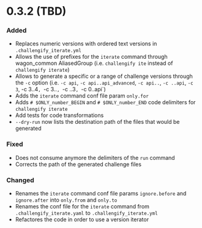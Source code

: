 
# 0.3.2 (TBD)

### Added

- Replaces numeric versions with ordered text versions in `.challengify_iterate.yml`
- Allows the use of prefixes for the `iterate` command through wagon_common AliasedGroup (i.e. `challengify ite` instead of `challengify iterate`)
- Allows to generate a specific or a range of challenge versions through the `-c` option (i.e. `-c api`, `-c api..api_advanced`, `-c api..`, `-c ..api`, `-c 3`, -c 3..4`, `-c 3..`, `-c ..3`, `-c 0..api`)
- Adds the `iterate` command conf file param `only.for`
- Adds `# $ONLY_number_BEGIN` and `# $ONLY_number_END` code delimiters for `challengify iterate`
- Add tests for code transformations
- `--dry-run` now lists the destination path of the files that would be generated

### Fixed

- Does not consume anymore the delimiters of the `run` command
- Corrects the path of the generated challenge files

### Changed

- Renames the `iterate` command conf file params `ignore.before` and `ignore.after` into `only.from` and `only.to`
- Renames the conf file for the `iterate` command from `.challengify_iterate.yaml` to `.challengify_iterate.yml`
- Refactores the code in order to use a version iterator
